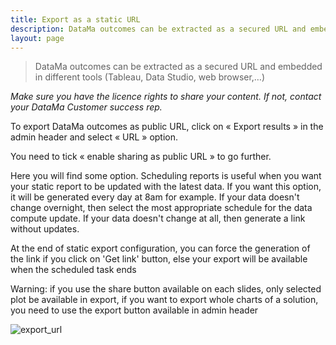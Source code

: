 ```yaml
---
title: Export as a static URL
description: DataMa outcomes can be extracted as a secured URL and embedded in different tools (Tableau, Data Studio, web browser,…).
layout: page
---
```


> DataMa outcomes can be extracted as a secured URL and embedded in different tools (Tableau, Data Studio, web browser,…)

_Make sure you have the licence rights to share your content. If not, contact your DataMa Customer success rep._

To export DataMa outcomes as public URL, click on « Export results » in the admin header and select « URL » option.

You need to tick « enable sharing as public URL » to go further.

Here you will find some option. Scheduling reports is useful when you want your static report to be updated with the latest data. If you want this option, it will be generated every day at 8am for example. If your data doesn't change overnight, then select the most appropriate schedule for the data compute update. If your data doesn't change at all, then generate a link without updates.

At the end of static export configuration, you can force the generation of the link if you click on 'Get link' button, else your export will be available when the scheduled task ends 

Warning: if you use the share button available on each slides, only selected plot be available in export, if you want to export whole charts of a solution, you need to use the export button available in admin header

![export_url]({{site.url}}/{{site.baseurl}}/core_app/old/header/export_results/images/export_static_url.gif)
